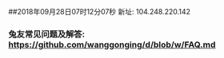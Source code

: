 ##2018年09月28日07时12分07秒 新址: 104.248.220.142
### 兔友常见问题及解答: https://github.com/wanggonging/d/blob/w/FAQ.md
